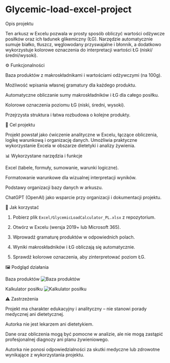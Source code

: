 # Glycemic-load-excel-project
Opis projektu

Ten arkusz w Excelu pozwala w prosty sposób obliczyć wartości odżywcze posiłków oraz ich ładunek glikemiczny (ŁG). Narzędzie automatycznie sumuje białko, tłuszcz, węglowodany przyswajalne i błonnik, a dodatkowo wykorzystuje kolorowe oznaczenia do interpretacji wartości ŁG (niski/średni/wysoki).

⚙️ Funkcjonalności

Baza produktów z makroskładnikami i wartościami odżywczymi (na 100g).

Możliwość wpisania własnej gramatury dla każdego produktu.

Automatyczne obliczanie sumy makroskładników i ŁG dla całego posiłku.

Kolorowe oznaczenia poziomu ŁG (niski, średni, wysoki).

Przejrzysta struktura i łatwa rozbudowa o kolejne produkty.

🎯 Cel projektu

Projekt powstał jako ćwiczenie analityczne w Excelu, łączące obliczenia, logikę warunkową i organizację danych. Umożliwia praktyczne wykorzystanie Excela w obszarze dietetyki i analizy żywienia.

📊 Wykorzystane narzędzia i funkcje

Excel (tabele, formuły, sumowanie, warunki logiczne).

Formatowanie warunkowe dla wizualnej interpretacji wyników.

Podstawy organizacji bazy danych w arkuszu.

ChatGPT (OpenAI) jako wsparcie przy organizacji i dokumentacji projektu.

🚀 Jak korzystać

1. Pobierz plik `Excel/GlycemicLoadCalculator_PL.xlsx` z repozytorium.

2. Otwórz w Excelu (wersja 2019+ lub Microsoft 365).
   
3. Wprowadź gramaturę produktów w odpowiednich polach.
   
4. Wyniki makroskładników i ŁG obliczają się automatycznie.
   
5. Sprawdź kolorowe oznaczenia, aby zinterpretować poziom ŁG.

🖼️ Podgląd działania

Baza produktów
![Baza produktów](Screenshots/Baza%20Produktów.png)

Kalkulator posiłku
![Kalkulator posiłku](Screenshots/Kalkulator%20posiłku.png)

⚠️ Zastrzeżenia

Projekt ma charakter edukacyjny i analityczny – nie stanowi porady medycznej ani dietetycznej.

Autorka nie jest lekarzem ani dietetykiem.

Dane oraz obliczenia mogą być pomocne w analizie, ale nie mogą zastąpić profesjonalnej diagnozy ani planu żywieniowego.

Autorka nie ponosi odpowiedzialności za skutki medyczne lub zdrowotne wynikające z wykorzystania projektu.
